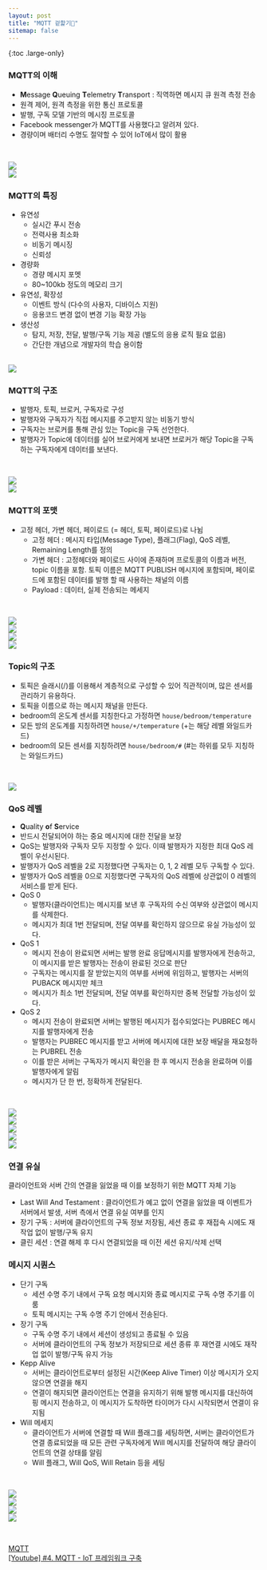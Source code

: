 ```yaml
---
layout: post
title: "MQTT 겉핥기🍉"
sitemap: false
---
```


{:toc .large-only}

### MQTT의 이해

- **M**essage **Q**ueuing **T**elemetry **T**ransport : 직역하면 메시지 큐 원격 측정 전송
- 원격 제어, 원격 측정을 위한 통신 프로토콜
- 발행, 구독 모델 기반의 메시징 프로토콜
- Facebook messenger가 MQTT를 사용했다고 알려져 있다.
- 경량이며 배터리 수명도 절약할 수 있어 IoT에서 많이 활용

<br/>

<img src="/assets/img/blog/mqtt_01.png"><br/>
<img src="/assets/img/blog/mqtt_02.png">

### MQTT의 특징

- 유연성
  - 실시간 푸시 전송
  - 전력사용 최소화
  - 비동기 메시징
  - 신뢰성
- 경량화
  - 경량 메시지 포멧
  - 80~100kb 정도의 메모리 크기
- 유연성, 확장성
  - 이벤트 방식 (다수의 사용자, 디바이스 지원)
  - 응용코드 변경 없이 변경 기능 확장 가능
- 생산성
  - 탐지, 저장, 전달, 발행/구독 기능 제공 (별도의 응용 로직 필요 없음)
  - 간단한 개념으로 개발자의 학습 용이함

<br/>

<img src="/assets/img/blog/mqtt_03.png">

### MQTT의 구조

- 발행자, 토픽, 브로커, 구독자로 구성
- 발행자와 구독자가 직접 메시지를 주고받지 않는 비동기 방식
- 구독자는 브로커를 통해 관심 있는 Topic을 구독 선언한다.
- 발행자가 Topic에 데이터를 실어 브로커에게 보내면 브로커가 해당 Topic을 구독하는 구독자에게 데이터를 보낸다.

<br/>

<img src="/assets/img/blog/mqtt_04.png"><br/>
<img src="/assets/img/blog/mqtt_05.png">

### MQTT의 포맷

- 고정 헤더, 가변 헤더, 페이로드 (= 헤더, 토픽, 페이로드)로 나뉨
  - 고정 헤더 : 메시지 타입(Message Type), 플래그(Flag), QoS 레벨, Remaining Length를 정의
  - 가변 헤더 : 고정헤더와 페이로드 사이에 존재하며 프로토콜의 이름과 버전, topic 이름을 포함. 토픽 이름은 MQTT PUBLISH 메시지에 포함되며, 페이로드에 포함된 데이터를 발행 할 때 사용하는 채널의 이름
  - Payload : 데이터, 실제 전송되는 메세지

<br/>

<img src="/assets/img/blog/mqtt_06.png"><br/>
<img src="/assets/img/blog/mqtt_07.png"><br/>
<img src="/assets/img/blog/mqtt_08.png"><br/>
<img src="/assets/img/blog/mqtt_09.png">

### Topic의 구조

- 토픽은 슬래시(/)를 이용해서 계층적으로 구성할 수 있어 직관적이며, 많은 센서를 관리하기 유용하다.
- 토픽을 이름으로 하는 메시지 채널을 만든다.
- bedroom의 온도계 센서를 지칭한다고 가정하면 `house/bedroom/temperature`
- 모든 방의 온도계를 지칭하려면 `house/+/temperature` (+는 해당 레벨 와일드카드)
- bedroom의 모든 센서를 지칭하려면 `house/bedroom/#` (#는 하위를 모두 지칭하는 와일드카드)

<br/>

<img src="/assets/img/blog/mqtt_10.png"><br/>

### QoS 레벨

- **Q**uality **o**f **S**ervice
- 반드시 전달되어야 하는 중요 메시지에 대한 전달을 보장
- QoS는 발행자와 구독자 모두 지정할 수 있다. 이때 발행자가 지정한 최대 QoS 레벨이 우선시된다.
- 발행자가 QoS 레벨을 2로 지정했다면 구독자는 0, 1, 2 레벨 모두 구독할 수 있다.
- 발행자가 QoS 레벨을 0으로 지정했다면 구독자의 QoS 레벨에 상관없이 0 레벨의 서비스를 받게 된다.
- QoS 0
  - 발행자(클라이언트)는 메시지를 보낸 후 구독자의 수신 여부와 상관없이 메시지를 삭제한다.
  - 메시지가 최대 1번 전달되며, 전달 여부를 확인하지 않으므로 유실 가능성이 있다.
- QoS 1
  - 메시지 전송이 완료되면 서버는 발행 완료 응답메시지를 발행자에게 전송하고, 이 메시지를 받은 발행자는 전송이 완료된 것으로 판단
  - 구독자는 메시지를 잘 받았는지의 여부를 서버에 위임하고, 발행자는 서버의 PUBACK 메시지만 체크
  - 메시지가 최소 1번 전달되며, 전달 여부를 확인하지만 중복 전달할 가능성이 있다.
- QoS 2
  - 메시지 전송이 완료되면 서버는 발행된 메시지가 접수되었다는 PUBREC 메시지를 발행자에게 전송
  - 발행자는 PUBREC 메시지를 받고 서버에 메시지에 대한 보장 배달을 재요청하는 PUBREL 전송
  - 이를 받은 서버는 구독자가 메시지 확인을 한 후 메시지 전송을 완료하며 이를 발행자에게 알림
  - 메시지가 단 한 번, 정확하게 전달된다.

<br/>

<img src="/assets/img/blog/mqtt_11.png"><br/>
<img src="/assets/img/blog/mqtt_12.png"><br/>
<img src="/assets/img/blog/mqtt_13.png"><br/>
<img src="/assets/img/blog/mqtt_14.png"><br/>
<img src="/assets/img/blog/mqtt_15.png"><br/>

### 연결 유실

클라이언트와 서버 간의 연결을 잃었을 때 이를 보정하기 위한 MQTT 자체 기능

- Last Will And Testament : 클라이언트가 예고 없이 연결을 잃었을 때 이벤트가 서버에서 발생, 서버 측에서 연결 유실 여부를 인지
- 장기 구독 : 서버에 클라이언트의 구독 정보 저장됨, 세션 종료 후 재접속 시에도 재작업 없이 발행/구독 유지
- 클린 세션 : 연결 해제 후 다시 연결되었을 때 이전 세션 유지/삭제 선택

### 메시지 시퀀스

- 단기 구독
  - 세션 수명 주기 내에서 구독 요청 메시지와 종료 메시지로 구독 수명 주기를 이룸
  - 토픽 메시지는 구독 수명 주기 안에서 전송된다.
- 장기 구독
  - 구독 수명 주기 내에서 세션이 생성되고 종료될 수 있음
  - 서버에 클라이언트의 구독 정보가 저장되므로 세션 종류 후 재연결 시에도 재작업 없이 발행/구독 유지 가능
- Kepp Alive
  - 서버는 클라이언트로부터 설정된 시간(Keep Alive Timer) 이상 메시지가 오지 않으면 연결을 해지
  - 연결이 해지되면 클라이언트는 연결을 유지하기 위해 발행 메시지를 대신하여 핑 메시지 전송하고, 이 메시지가 도착하면 타이머가 다시 시작되면서 연결이 유지됨
- Will 메세지
  - 클라이언트가 서버에 연결할 때 Will 플래그를 세팅하면, 서버는 클라이언트가 연결 종료되었을 때 모든 관련 구독자에게 Will 메시지를 전달하여 해당 클라이언트의 연결 상태를 알림
  - Will 플래그, Will QoS, Will Retain 등을 세팅

<br/>

<img src="/assets/img/blog/mqtt_16.png"><br/>
<img src="/assets/img/blog/mqtt_17.png"><br/>
<img src="/assets/img/blog/mqtt_18.png"><br/>
<img src="/assets/img/blog/mqtt_19.png">

<br/>

[MQTT](https://jeongchul.tistory.com/296)<br/>
[[Youtube] #4. MQTT - IoT 프레임워크 구축](https://youtu.be/5bJVr2d6IL0)
